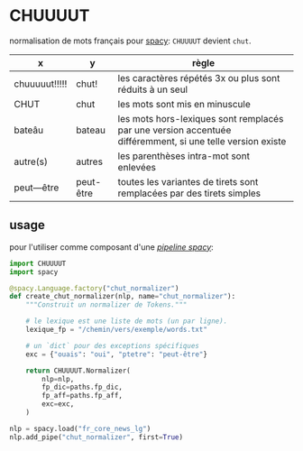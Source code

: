 CHUUUUT
==========

normalisation de mots français pour [spacy](https://spacy.io/): `CHUUUUT` devient `chut`.

|x|y|règle|
|--|--|--|
|chuuuuut!!!!!|chut!|les caractères répétés 3x ou plus sont réduits à un seul|
|CHUT|chut|les mots sont mis en minuscule|
|bateâu|bateau|les mots hors-lexiques sont remplacés par une version accentuée différemment, si une telle version existe|
|autre(s)|autres|les parenthèses intra-mot sont enlevées|
|peut—être|peut-être|toutes les variantes de tirets sont remplacées par des tirets simples|

usage
-----

pour l'utiliser comme composant d'une [_pipeline spacy_](https://spacy.io/usage/processing-pipelines):

```python
import CHUUUUT
import spacy

@spacy.Language.factory("chut_normalizer")
def create_chut_normalizer(nlp, name="chut_normalizer"):
    """Construit un normalizer de Tokens."""

    # le lexique est une liste de mots (un par ligne).
    lexique_fp = "/chemin/vers/exemple/words.txt"

    # un `dict` pour des exceptions spécifiques
    exc = {"ouais": "oui", "ptetre": "peut-être"}

    return CHUUUUT.Normalizer(
        nlp=nlp,
        fp_dic=paths.fp_dic,
        fp_aff=paths.fp_aff,
        exc=exc,
    )

nlp = spacy.load("fr_core_news_lg")
nlp.add_pipe("chut_normalizer", first=True)
```
